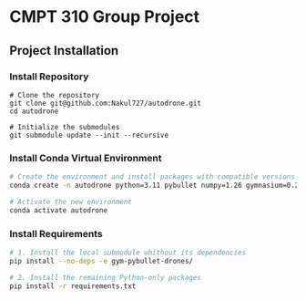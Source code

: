 # CMPT 310 Group Project

## Project Installation

### Install Repository

```
# Clone the repository
git clone git@github.com:Nakul727/autodrone.git
cd autodrone

# Initialize the submodules
git submodule update --init --recursive
```

### Install Conda Virtual Environment

```zsh
# Create the environment and install packages with compatible versions
conda create -n autodrone python=3.11 pybullet numpy=1.26 gymnasium=0.29 pytest=8 pandas matplotlib scipy -c conda-forge -y

# Activate the new environment
conda activate autodrone
```

### Install Requirements

```zsh
# 1. Install the local submodule whithout its dependencies
pip install --no-deps -e gym-pybullet-drones/

# 2. Install the remaining Python-only packages
pip install -r requirements.txt
```
